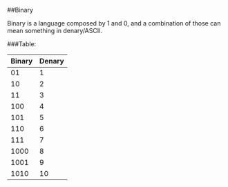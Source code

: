 ##Binary

Binary is a language composed by 1 and 0, and a combination of those can mean something in denary/ASCII.

###Table:

| **Binary** | **Denary** |
|--------|--------|
| 01     | 1      |
| 10     | 2      |
| 11     | 3      |
| 100    | 4      |
| 101    | 5      |
| 110    | 6      |
| 111    | 7      |
| 1000   | 8      |
| 1001   | 9      |
| 1010   | 10     |
